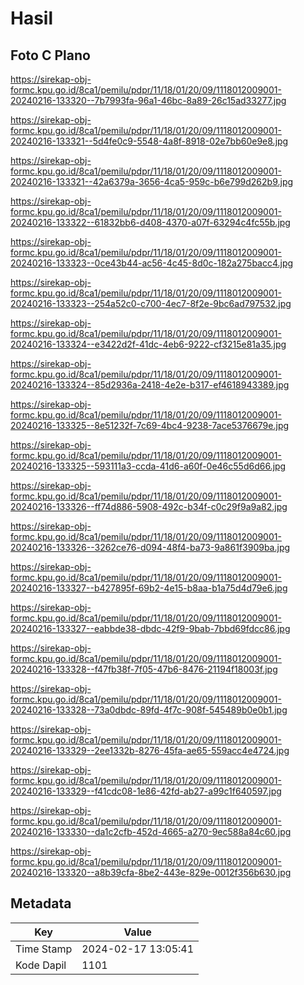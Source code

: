# Hasil

## Foto C Plano

https://sirekap-obj-formc.kpu.go.id/8ca1/pemilu/pdpr/11/18/01/20/09/1118012009001-20240216-133320--7b7993fa-96a1-46bc-8a89-26c15ad33277.jpg

https://sirekap-obj-formc.kpu.go.id/8ca1/pemilu/pdpr/11/18/01/20/09/1118012009001-20240216-133321--5d4fe0c9-5548-4a8f-8918-02e7bb60e9e8.jpg

https://sirekap-obj-formc.kpu.go.id/8ca1/pemilu/pdpr/11/18/01/20/09/1118012009001-20240216-133321--42a6379a-3656-4ca5-959c-b6e799d262b9.jpg

https://sirekap-obj-formc.kpu.go.id/8ca1/pemilu/pdpr/11/18/01/20/09/1118012009001-20240216-133322--61832bb6-d408-4370-a07f-63294c4fc55b.jpg

https://sirekap-obj-formc.kpu.go.id/8ca1/pemilu/pdpr/11/18/01/20/09/1118012009001-20240216-133323--0ce43b44-ac56-4c45-8d0c-182a275bacc4.jpg

https://sirekap-obj-formc.kpu.go.id/8ca1/pemilu/pdpr/11/18/01/20/09/1118012009001-20240216-133323--254a52c0-c700-4ec7-8f2e-9bc6ad797532.jpg

https://sirekap-obj-formc.kpu.go.id/8ca1/pemilu/pdpr/11/18/01/20/09/1118012009001-20240216-133324--e3422d2f-41dc-4eb6-9222-cf3215e81a35.jpg

https://sirekap-obj-formc.kpu.go.id/8ca1/pemilu/pdpr/11/18/01/20/09/1118012009001-20240216-133324--85d2936a-2418-4e2e-b317-ef4618943389.jpg

https://sirekap-obj-formc.kpu.go.id/8ca1/pemilu/pdpr/11/18/01/20/09/1118012009001-20240216-133325--8e51232f-7c69-4bc4-9238-7ace5376679e.jpg

https://sirekap-obj-formc.kpu.go.id/8ca1/pemilu/pdpr/11/18/01/20/09/1118012009001-20240216-133325--593111a3-ccda-41d6-a60f-0e46c55d6d66.jpg

https://sirekap-obj-formc.kpu.go.id/8ca1/pemilu/pdpr/11/18/01/20/09/1118012009001-20240216-133326--ff74d886-5908-492c-b34f-c0c29f9a9a82.jpg

https://sirekap-obj-formc.kpu.go.id/8ca1/pemilu/pdpr/11/18/01/20/09/1118012009001-20240216-133326--3262ce76-d094-48f4-ba73-9a861f3909ba.jpg

https://sirekap-obj-formc.kpu.go.id/8ca1/pemilu/pdpr/11/18/01/20/09/1118012009001-20240216-133327--b427895f-69b2-4e15-b8aa-b1a75d4d79e6.jpg

https://sirekap-obj-formc.kpu.go.id/8ca1/pemilu/pdpr/11/18/01/20/09/1118012009001-20240216-133327--eabbde38-dbdc-42f9-9bab-7bbd69fdcc86.jpg

https://sirekap-obj-formc.kpu.go.id/8ca1/pemilu/pdpr/11/18/01/20/09/1118012009001-20240216-133328--f47fb38f-7f05-47b6-8476-21194f18003f.jpg

https://sirekap-obj-formc.kpu.go.id/8ca1/pemilu/pdpr/11/18/01/20/09/1118012009001-20240216-133328--73a0dbdc-89fd-4f7c-908f-545489b0e0b1.jpg

https://sirekap-obj-formc.kpu.go.id/8ca1/pemilu/pdpr/11/18/01/20/09/1118012009001-20240216-133329--2ee1332b-8276-45fa-ae65-559acc4e4724.jpg

https://sirekap-obj-formc.kpu.go.id/8ca1/pemilu/pdpr/11/18/01/20/09/1118012009001-20240216-133329--f41cdc08-1e86-42fd-ab27-a99c1f640597.jpg

https://sirekap-obj-formc.kpu.go.id/8ca1/pemilu/pdpr/11/18/01/20/09/1118012009001-20240216-133330--da1c2cfb-452d-4665-a270-9ec588a84c60.jpg

https://sirekap-obj-formc.kpu.go.id/8ca1/pemilu/pdpr/11/18/01/20/09/1118012009001-20240216-133320--a8b39cfa-8be2-443e-829e-0012f356b630.jpg


## Metadata

| Key        | Value               |
| ---------- | ------------------- |
| Time Stamp | 2024-02-17 13:05:41 |
| Kode Dapil | 1101                |



